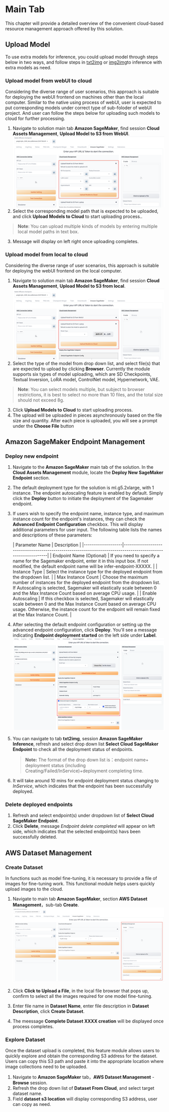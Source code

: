 # Main Tab
This chapter will provide a detailed overview of the convenient cloud-based resource management approach offered by this solution.

## Upload Model
To use extra models for inference, you could upload model through steps below in two ways, and follow steps in [txt2img](txt2img-guide.md) or [img2img](img2img-guide.md)to inference with extra models as need.

### Upload model from webUI to cloud
Considering the diverse range of user scenarios, this approach is suitable for deploying the webUI frontend on machines other than the local computer. Similar to the native using process of webUI, user is expected to put corresponding models under correct type of sub-foloder of webUI project. And user can follow the steps below for uploading such models to cloud for further processing. 

1. Navigate to solution main tab **Amazon SageMaker**, find session **Cloud Assets Management**, **Upload Model to S3 from WebUI**.
![Upload Models to S3](../images/Upload-models-old.png)
2. Select the corresponding model path that is expected to be uploaded, and click **Upload Models to Cloud** to start uploading process..
> **Note**: You can upload multiple kinds of models by entering multiple local model paths in text box.
3. Message will display on left right once uploading completes.

### Upload model from local to cloud
Considering the diverse range of user scenarios, this approach is suitable for deploying the webUI frontend on the local computer.

1. Navigate to solution main tab **Amazon SageMaker**, find session **Cloud Assets Management**, **Upload Model to S3 from local**.
![Upload Models to S3](../images/Upload-models-new.png)
2. Select the type of the model from drop down list, and select file(s) that are expected to upload by clicking **Browser**. Currently the module supports six types of model uploading, which are SD Checkpoints, Textual Inversion, LoRA model, ControlNet model, Hypernetwork, VAE.
> **Note**: You can select models multiple, but subject to browser restrictions, it is best to select no more than 10 files, and the total size should not exceed 8g.

3. Click **Upload Models to Cloud** to start uploading process.
4. The upload will be uploaded in pieces asynchronously based on the file size and quantity. After each piece is uploaded, you will see a prompt under the **Choose File** button


## Amazon SageMaker Endpoint Management
### Deploy new endpoint
1. Navigate to the **Amazon SageMaker** main tab of the solution. In the **Cloud Assets Management** module, locate the **Deploy New SageMaker Endpoint** section.
2. The default deployment type for the solution is ml.g5.2xlarge, with 1 instance. The endpoint autoscaling feature is enabled by default. Simply click the **Deploy** button to initiate the deployment of the Sagemaker endpoint.
3. If users wish to specify the endpoint name, instance type, and maximum instance count for the endpoint's instances, they can check the **Advanced Endpoint Configuration** checkbox. This will display additional parameters for user input. The following table lists the names and descriptions of these parameters:

   | Parameter Name    | Description                                                                                                  |
       |-------------------|--------------------------------------------------------------------------------------------------------------|
   | Endpoint Name (Optional) | If you need to specify a name for the Sagemaker endpoint, enter it in this input box. If not modified, the default endpoint name will be infer-endpoint-XXXXX. |
   | Instance Type     | Select the instance type for the deployed endpoint from the dropdown list.                                 |
   | Max Instance Count | Choose the maximum number of instances for the deployed endpoint from the dropdown list. If Autoscaling is selected, Sagemaker will elastically scale between 0 and the Max Instance Count based on average CPU usage. |
   | Enable Autoscaling | If this checkbox is selected, Sagemaker will elastically scale between 0 and the Max Instance Count based on average CPU usage. Otherwise, the instance count for the endpoint will remain fixed at the Max Instance Count. |

4. After selecting the default endpoint configuration or setting up the advanced endpoint configuration, click **Deploy**. You'll see a message indicating **Endpoint deployment started** on the left side under **Label**.
   ![Deploy new endpoint](../images/Deploy-new-endpoint.png)

5. You can navigate to tab **txt2img**, session **Amazon SageMaker Inference**, refresh and select drop down list **Select Cloud SageMaker Endpoint** to check all the deployment status of endpoints.

    > **Note:** The format of the drop down list is：endpoint name+ deployment status (including Creating/Failed/InService)+deployment completing time.

6. It will take around 10 mins for endpoint deployment status changing to *InService*, which indicates that the endpoint has been successfully deployed.


### Delete deployed endpoints
1. Refresh and select endpoint(s) under dropdown list of **Select Cloud SageMaker Endpoint**.
2. Click **Delete**, message *Endpoint delete completed* will appear on left side, which indicates that the selected endpoint(s) havs been successfully deleted.



## AWS Dataset Management

### Create Dataset
In functions such as model fine-tuning, it is necessary to provide a file of images for fine-tuning work. This functional module helps users quickly upload images to the cloud.

1. Navigate to main tab **Amazon SageMaker**, section **AWS Dataset Management**，sub-tab **Create**.
![Create Dataset to S3](../images/Dataset-management.png)

2. Click **Click to Upload a File**, in the local file browser that pops up, confirm to select all the images required for one model fine-tuning.
3. Enter file name in **Dataset Name**, enter file description in **Dataset Description**, click **Create Dataset**.
4. The meessage **Complete Dataset XXXX creation** will be displayed once process completes.

### Explore Dataset
Once the dataset upload is completed, this feature module allows users to quickly explore and obtain the corresponding S3 address for the dataset. Users can copy this S3 path and paste it into the appropriate location where image collections need to be uploaded.

1. Navigate to **Amazon SageMaker** tab，**AWS Dataset Management** - **Browse** session.
2. Refresh the drop down list of **Dataset From Cloud**, and select target dataset name.
3. Field **dataset s3 location** will display corresponding S3 address, user can copy as need.
